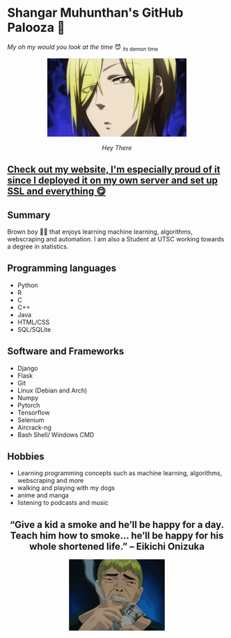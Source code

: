 # Shangar Muhunthan's GitHub Palooza 🥳
*My oh my would you look at the time* 😈 <sub>its demon time</sub>

<center>
<p>
    <img src="img/AmazingImpossibleCollie-max-1mb.gif" alt>
</p>
<p>
    <em>Hey There</em>
</p>
</center>

## [Check out my website, I'm especially proud of it since I deployed it on my own server and set up SSL and everything 😋](https://shangar.site)

## Summary
Brown boy 👨🏾 that enjoys learning machine learning, algorithms, webscraping and automation. I am also a Student at UTSC working towards a degree in statistics. 

## Programming languages
- Python
- R
- C
- C++
- Java
- HTML/CSS
- SQL/SQLite
  
## Software and Frameworks
- Django
- Flask
- Git
- Linux (Debian and Arch)
- Numpy
- Pytorch
- Tensorflow
- Selenium
- Aircrack-ng
- Bash Shell/ Windows CMD

## Hobbies
- Learning programming concepts such as machine learning, algorithms, webscraping and more
- walking and playing with my dogs
- anime and manga
- listening to podcasts and music

<center>

## “Give a kid a smoke and he’ll be happy for a day. Teach him how to smoke… he’ll be happy for his whole shortened life.” – Eikichi Onizuka
<img src="img/tenor.gif" alt>

</center>


